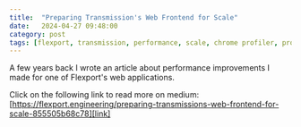 ```yaml
---
title:  "Preparing Transmission's Web Frontend for Scale"
date:   2024-04-27 09:48:00
category: post
tags: [flexport, transmission, performance, scale, chrome profiler, profiling, javascript, js, js performance, mapbox]
---
```


A few years back I wrote an article about performance improvements I made for one of Flexport's web applications. 

Click on the following link to read more on medium:
[https://flexport.engineering/preparing-transmissions-web-frontend-for-scale-855505b68c78][link]

[link]: https://flexport.engineering/preparing-transmissions-web-frontend-for-scale-855505b68c78